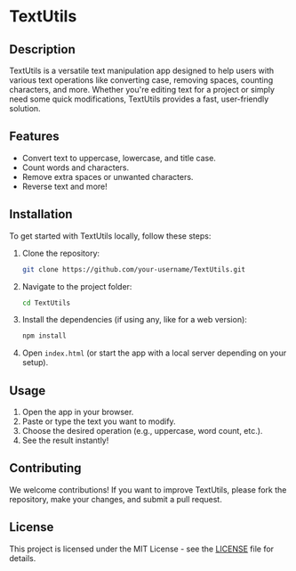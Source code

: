 # TextUtils

## Description

TextUtils is a versatile text manipulation app designed to help users with various text operations like converting case, removing spaces, counting characters, and more. Whether you're editing text for a project or simply need some quick modifications, TextUtils provides a fast, user-friendly solution.

## Features

- Convert text to uppercase, lowercase, and title case.
- Count words and characters.
- Remove extra spaces or unwanted characters.
- Reverse text and more!

## Installation

To get started with TextUtils locally, follow these steps:

1. Clone the repository:

   ```bash
   git clone https://github.com/your-username/TextUtils.git
   ```

2. Navigate to the project folder:

   ```bash
   cd TextUtils
   ```

3. Install the dependencies (if using any, like for a web version):

   ```bash
   npm install
   ```

4. Open `index.html` (or start the app with a local server depending on your setup).

## Usage

1. Open the app in your browser.
2. Paste or type the text you want to modify.
3. Choose the desired operation (e.g., uppercase, word count, etc.).
4. See the result instantly!

## Contributing

We welcome contributions! If you want to improve TextUtils, please fork the repository, make your changes, and submit a pull request.

## License

This project is licensed under the MIT License - see the [LICENSE](LICENSE) file for details.
```
